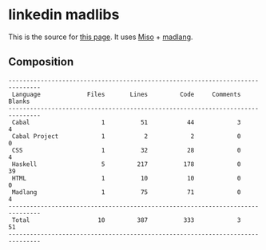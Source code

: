 # linkedin madlibs

This is the source for [this page](http://vmchale.com/linkedin/index.html).
It uses [Miso](https://haskell-miso.org/) + [madlang](https://github.com/vmchale/madlang).

## Composition

```
-------------------------------------------------------------------------------
 Language             Files       Lines         Code     Comments       Blanks
-------------------------------------------------------------------------------
 Cabal                    1          51           44            3            4
 Cabal Project            1           2            2            0            0
 CSS                      1          32           28            0            4
 Haskell                  5         217          178            0           39
 HTML                     1          10           10            0            0
 Madlang                  1          75           71            0            4
-------------------------------------------------------------------------------
 Total                   10         387          333            3           51
-------------------------------------------------------------------------------
```
